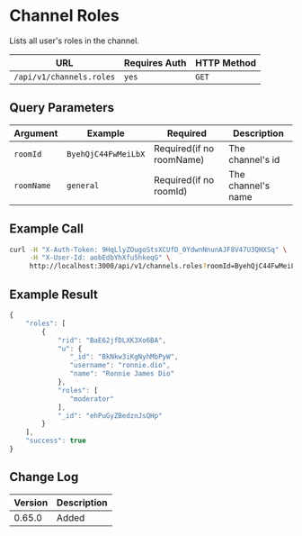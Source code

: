 # Channel Roles

Lists all user's roles in the channel.

| URL                      | Requires Auth | HTTP Method |
| ------------------------ | ------------- | ----------- |
| `/api/v1/channels.roles` | `yes`         | `GET`       |

## Query Parameters

| Argument   | Example             | Required                 | Description        |
| ---------- | ------------------- | ------------------------ | ------------------ |
| `roomId`   | `ByehQjC44FwMeiLbX` | Required(if no roomName) | The channel's id   |
| `roomName` | `general`           | Required(if no roomId)   | The channel's name |

## Example Call

```bash
curl -H "X-Auth-Token: 9HqLlyZOugoStsXCUfD_0YdwnNnunAJF8V47U3QHXSq" \
     -H "X-User-Id: aobEdbYhXfu5hkeqG" \
     http://localhost:3000/api/v1/channels.roles?roomId=ByehQjC44FwMeiLbX
```

## Example Result

```javascript
{
    "roles": [
        {
            "rid": "BaE62jfDLXK3Xo6BA",
            "u": {
               "_id": "BkNkw3iKgNyhMbPyW",
               "username": "ronnie.dio",
               "name": "Ronnie James Dio"
            },
            "roles": [
               "moderator"
            ],
            "_id": "ehPuGyZBedznJsQHp"
        }
    ],
    "success": true
}
```

## Change Log

| Version | Description |
| ------- | ----------- |
| 0.65.0  | Added       |
